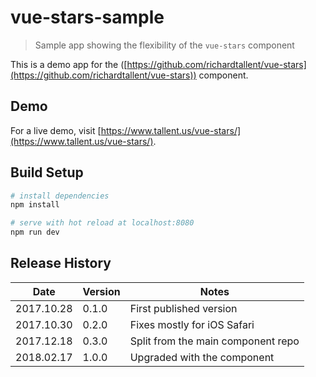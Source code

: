 # vue-stars-sample

> Sample app showing the flexibility of the `vue-stars` component

This is a demo app for the ([https://github.com/richardtallent/vue-stars](https://github.com/richardtallent/vue-stars)) component.

## Demo

For a live demo, visit [https://www.tallent.us/vue-stars/](https://www.tallent.us/vue-stars/).

## Build Setup

```bash
# install dependencies
npm install

# serve with hot reload at localhost:8080
npm run dev
```

## Release History

| Date       | Version | Notes                              |
| ---------- | ------- | ---------------------------------- |
| 2017.10.28 | 0.1.0   | First published version            |
| 2017.10.30 | 0.2.0   | Fixes mostly for iOS Safari        |
| 2017.12.18 | 0.3.0   | Split from the main component repo |
| 2018.02.17 | 1.0.0   | Upgraded with the component        |
